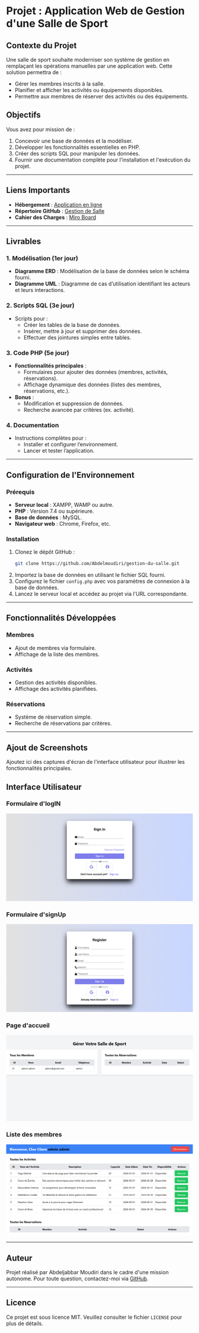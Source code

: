 # Projet : Application Web de Gestion d'une Salle de Sport

## Contexte du Projet
Une salle de sport souhaite moderniser son système de gestion en remplaçant les opérations manuelles par une application web. Cette solution permettra de :

- Gérer les membres inscrits à la salle.
- Planifier et afficher les activités ou équipements disponibles.
- Permettre aux membres de réserver des activités ou des équipements.

## Objectifs
Vous avez pour mission de :
1. Concevoir une base de données et la modéliser.
2. Développer les fonctionnalités essentielles en PHP.
3. Créer des scripts SQL pour manipuler les données.
4. Fournir une documentation complète pour l'installation et l'exécution du projet.

---

## Liens Importants
- **Hébergement** : [Application en ligne](https://9c90-197-230-250-154.ngrok-free.app/)
- **Répertoire GitHub** : [Gestion de Salle](https://github.com/Abdelmoudiri/gestion-du-salle.git)
- **Cahier des Charges** : [Miro Board](https://miro.com/app/board/uXjVL5_Ddg0=/)

---

## Livrables

### 1. Modélisation (1er jour)
- **Diagramme ERD** : Modélisation de la base de données selon le schéma fourni.
- **Diagramme UML** : Diagramme de cas d’utilisation identifiant les acteurs et leurs interactions.

### 2. Scripts SQL (3e jour)
- Scripts pour :
  - Créer les tables de la base de données.
  - Insérer, mettre à jour et supprimer des données.
  - Effectuer des jointures simples entre tables.

### 3. Code PHP (5e jour)
- **Fonctionnalités principales** :
  - Formulaires pour ajouter des données (membres, activités, réservations).
  - Affichage dynamique des données (listes des membres, réservations, etc.).
- **Bonus** :
  - Modification et suppression de données.
  - Recherche avancée par critères (ex. activité).

### 4. Documentation
- Instructions complètes pour :
  - Installer et configurer l’environnement.
  - Lancer et tester l’application.

---

## Configuration de l'Environnement

### Prérequis
- **Serveur local** : XAMPP, WAMP ou autre.
- **PHP** : Version 7.4 ou supérieure.
- **Base de données** : MySQL.
- **Navigateur web** : Chrome, Firefox, etc.

### Installation
1. Clonez le dépôt GitHub :
   ```bash
   git clone https://github.com/Abdelmoudiri/gestion-du-salle.git
   ```
2. Importez la base de données en utilisant le fichier SQL fourni.
3. Configurez le fichier `config.php` avec vos paramètres de connexion à la base de données.
4. Lancez le serveur local et accédez au projet via l'URL correspondante.

---

## Fonctionnalités Développées

### Membres
- Ajout de membres via formulaire.
- Affichage de la liste des membres.

### Activités
- Gestion des activités disponibles.
- Affichage des activités planifiées.

### Réservations
- Système de réservation simple.
- Recherche de réservations par critères.

---

## Ajout de Screenshots
Ajoutez ici des captures d'écran de l'interface utilisateur pour illustrer les fonctionnalités principales.
## Interface Utilisateur

### Formulaire d'logIN
![Formulaire d'ajout](screenshoot/login.png)

### Formulaire d'signUp
![Formulaire d'ajout](screenshoot/signup.png)

### Page d'accueil
![Page d'accueil](screenshoot/admin.png)

### Liste des membres
![Liste des membres](screenshoot/client.png)

---

## Auteur
Projet réalisé par Abdeljabbar Moudiri dans le cadre d'une mission autonome. Pour toute question, contactez-moi via [GitHub](https://github.com/Abdelmoudiri).

---

## Licence
Ce projet est sous licence MIT. Veuillez consulter le fichier `LICENSE` pour plus de détails.

